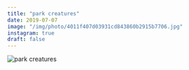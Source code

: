 ```yaml
---
title: "park creatures"
date: 2019-07-07
image: "/img/photo/4011f407d03931cd843860b2915b7706.jpg"
instagram: true
draft: false
---
```


![park creatures](/img/photo/4011f407d03931cd843860b2915b7706.jpg)
